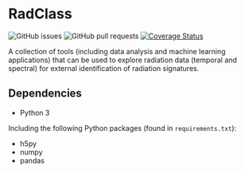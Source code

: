 # RadClass

![GitHub issues](https://img.shields.io/github/issues/cnerg/RadClass)
![GitHub pull requests](https://img.shields.io/github/issues-pr/cnerg/RadClass)
[![Coverage Status](https://coveralls.io/repos/github/CNERG/RadClass/badge.svg?branch=main)](https://coveralls.io/github/CNERG/RadClass?branch=main)

A collection of tools (including data analysis and machine learning applications) that can be used to explore radiation data (temporal and spectral) for external identification of radiation signatures.

## Dependencies

* Python 3

Including the following Python packages (found in `requirements.txt`):

* h5py
* numpy
* pandas
